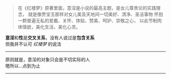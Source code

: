 > 在《红楼梦》原著里面，意淫是小说的最高主题，是女儿尊贵论的实践理念，
> 就是像贾宝玉那样对女儿美及天地间一切美好、清净、圣洁事物
> 怀抱一颗普遍无私的爱戴、关怀、体贴、赞美、呵护、崇敬之心，
> 以此节制肉体情欲，美化生活，美化心灵。

**意淫**和**性**是**交叉关系**，没有人说过是**包含关系**  
但我并不认可 *红楼梦* 的说法

---

原则就是，意淫的对象只会是不切实际的人  
嗯所以...点到为止

---
